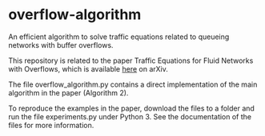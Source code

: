 # overflow-algorithm
An efficient algorithm to solve traffic equations related to queueing networks with buffer overflows.

This repository is related to the paper Traffic Equations for Fluid Networks with Overflows, which is available [here](https://arxiv.org/pdf/2001.09611v1) on arXiv.

The file overflow_algorithm.py contains a direct implementation of the main algorithm in the paper (Algorithm 2).

To reproduce the examples in the paper, download the files to a folder and run the file experiments.py under Python 3. See the documentation of the files for more information.
